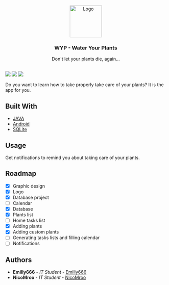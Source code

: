 <br/>
<p align="center">
  <a href="https://github.com/Emilly666/Water-your-tablePlants-app">
    <img src="https://cdn.discordapp.com/attachments/1103761225973776413/1106299881343172729/ic_launcher_round.png" alt="Logo" width="100" height="100">
  </a>

  <h3 align="center">WYP - Water Your Plants</h3>

  <p align="center">
    Don't let your plants die, again...
    <br/>
    <br/>
  </p>
</p>

<img src="https://badgen.net/github/contributors/Emilly666/Water-your-plants-app"> <img src="https://badgen.net/github/license/Emilly666/Water-your-plants-app"> <img src="https://badgen.net/github/stars/Emilly666/Water-your-plants-app">


Do you want to learn how to take properly take care of your plants? It is the app for you.

## Built With

* [JAVA]()
* [Android]()
* [SQLite]()

## Usage

Get notifications to remind you about taking care of your plants.

## Roadmap

- [x] Graphic design
- [x] Logo
- [x] Database project
- [ ] Calendar
- [x] Database
- [x] Plants list
- [ ] Home tasks list
- [x] Adding plants
- [x] Adding custom plants
- [ ] Generating tasks lists and filling calendar
- [ ] Notifications

## Authors

* **Emilly666** - *IT Student* - [Emilly666](https://github.com/Emilly666) 
* **NicoMroo** - *IT Student* - [NicoMroo](https://github.com/NicoMroo) 
